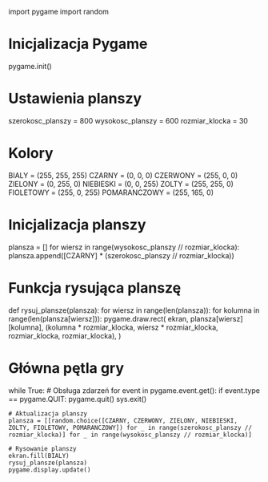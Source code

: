 
import pygame
import random

# Inicjalizacja <link>Pygame</link>
pygame.init()

# Ustawienia planszy
szerokosc_planszy = 800
wysokosc_planszy = 600
rozmiar_klocka = 30

# Kolory
BIALY = (255, 255, 255)
CZARNY = (0, 0, 0)
CZERWONY = (255, 0, 0)
ZIELONY = (0, 255, 0)
NIEBIESKI = (0, 0, 255)
ZOLTY = (255, 255, 0)
FIOLETOWY = (255, 0, 255)
POMARANCZOWY = (255, 165, 0)

# Inicjalizacja planszy
plansza = []
for wiersz in range(wysokosc_planszy // rozmiar_klocka):
    plansza.append([CZARNY] * (szerokosc_planszy // rozmiar_klocka))

# Funkcja rysująca planszę
def rysuj_plansze(plansza):
    for wiersz in range(len(plansza)):
        for kolumna in range(len(plansza[wiersz])):
            pygame.draw.rect(
                ekran,
                plansza[wiersz][kolumna],
                (kolumna * rozmiar_klocka, wiersz * rozmiar_klocka, rozmiar_klocka, rozmiar_klocka),
            )

# Główna pętla gry
while True:
    # Obsługa zdarzeń
    for event in pygame.event.get():
        if event.type == pygame.QUIT:
            pygame.quit()
            sys.exit()

    # Aktualizacja planszy
    plansza = [[random.choice([CZARNY, CZERWONY, ZIELONY, NIEBIESKI, ZOLTY, FIOLETOWY, POMARANCZOWY]) for _ in range(szerokosc_planszy // rozmiar_klocka)] for _ in range(wysokosc_planszy // rozmiar_klocka)]

    # Rysowanie planszy
    ekran.fill(BIALY)
    rysuj_plansze(plansza)
    pygame.display.update()
    
